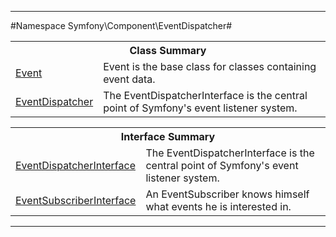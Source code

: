 

- - -

#Namespace Symfony\Component\EventDispatcher#

<table class="title">
<tr><th colspan="2" class="title">Class Summary</th></tr>
<tr><td class="name"><a href="https://github.com/JeyDotC/Hirudo-docs/blob/master/symfony/component/eventdispatcher/event.md">Event</a></td><td class="description">Event is the base class for classes containing event data.
</td></tr>
<tr><td class="name"><a href="https://github.com/JeyDotC/Hirudo-docs/blob/master/symfony/component/eventdispatcher/eventdispatcher.md">EventDispatcher</a></td><td class="description">The EventDispatcherInterface is the central point of Symfony's event listener system.
</td></tr>
</table>

<table class="title">
<tr><th colspan="2" class="title">Interface Summary</th></tr>
<tr><td class="name"><a href="https://github.com/JeyDotC/Hirudo-docs/blob/master/symfony/component/eventdispatcher/eventdispatcherinterface.md">EventDispatcherInterface</a></td><td class="description">The EventDispatcherInterface is the central point of Symfony's event listener system.
</td></tr>
<tr><td class="name"><a href="https://github.com/JeyDotC/Hirudo-docs/blob/master/symfony/component/eventdispatcher/eventsubscriberinterface.md">EventSubscriberInterface</a></td><td class="description">An EventSubscriber knows himself what events he is interested in.
</td></tr>
</table>

- - -


